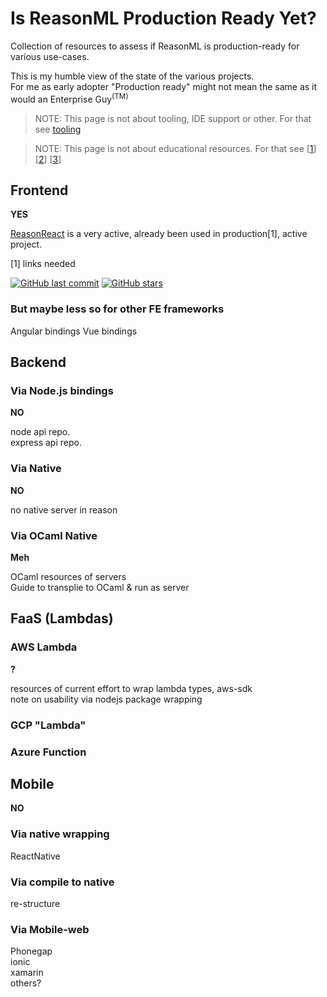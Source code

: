 # Is ReasonML Production Ready Yet?
Collection of resources to assess if ReasonML is production-ready for various use-cases.

This is my humble view of the state of the various projects.  
For me as early adopter "Production ready" might not mean the same as it would an Enterprise Guy<sup>(TM)</sup>

> NOTE: This page is not about tooling, IDE support or other. For that see [tooling](tooling.com)


> NOTE: This page is not about educational resources. For that see [[1]()] [[2]()] [[3]()]

## Frontend
**YES**

[ReasonReact](https://github.com/reasonml/reason-react) is a very active, already been used in production[1], active project.

[1] links needed

[![GitHub last commit](https://img.shields.io/github/last-commit/reasonml/reason-react.svg?style=for-the-badge)](https://github.com/reasonml/reason-react) [![GitHub stars](https://img.shields.io/github/stars/reasonml/reason-react.svg?style=for-the-badge)](https://github.com/reasonml/reason-react/stargazers)

### But maybe less so for other FE frameworks

Angular bindings
Vue bindings


## Backend

### Via Node.js bindings

**NO**

node api repo.  
express api repo.  

### Via Native

**NO**

no native server in reason

### Via OCaml Native

**Meh**

OCaml resources of servers  
Guide to transplie to OCaml & run as server

## FaaS (Lambdas)
### AWS Lambda

**?**

resources of current effort to wrap lambda types, aws-sdk  
note on usability via nodejs package wrapping

### GCP "Lambda"

### Azure Function


## Mobile

**NO**

### Via native wrapping
ReactNative

### Via compile to native
re-structure

### Via Mobile-web
Phonegap  
ionic  
xamarin  
others?



 
